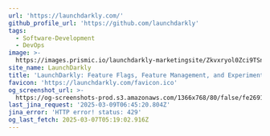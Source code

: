 ```yaml
---
url: 'https://launchdarkly.com/'
github_profile_url: 'https://github.com/launchdarkly'
tags:
  - Software-Development
  - DevOps
image: >-
  https://images.prismic.io/launchdarkly-marketingsite/Zkvxryol0Zci9TSn_social-share-launchdarkly.jpg?ixlib=gatsbyFP&auto=format%2Ccompress%3Fauto%3Dcompress%2Cformat&fit=max
site_name: LaunchDarkly
title: 'LaunchDarkly: Feature Flags, Feature Management, and Experimentation'
favicon: 'https://launchdarkly.com/favicon.ico'
og_screenshot_url: >-
  https://og-screenshots-prod.s3.amazonaws.com/1366x768/80/false/fe269158e15420f50b86a735a800322b0f66896285513f89db27efe7c0de152e.jpeg
last_jina_request: '2025-03-09T06:45:20.804Z'
jina_error: 'HTTP error! status: 429'
og_last_fetch: 2025-03-07T05:19:02.916Z
---
```


